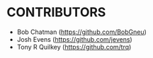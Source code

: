 CONTRIBUTORS
============

- Bob Chatman    (https://github.com/BobGneu)
- Josh Evens     (https://github.com/jevens)
- Tony R Quilkey (https://github.com/trq)
